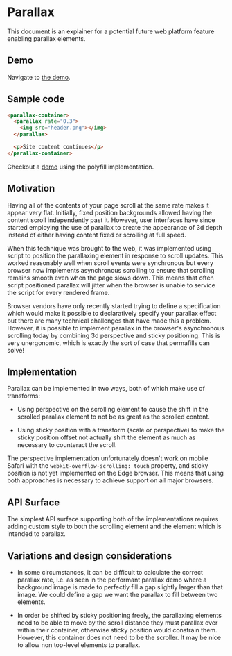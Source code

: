 # Parallax

This document is an explainer for a potential future web platform feature
enabling parallax elements.

## Demo

Navigate to [the demo](https://flackr.github.io/demo.html).

## Sample code

```html
<parallax-container>
  <parallax rate="0.3">
    <img src="header.png"></img>
  </parallax>

  <p>Site content continues</p>
</parallax-container>
```

Checkout a [demo](https://flackr.github.io/parallax/demo.html) using the
polyfill implementation.

## Motivation

Having all of the contents of your page scroll at the same rate makes it appear
very flat. Initially, fixed position backgrounds allowed having the content
scroll independently past it. However, user interfaces have since started
employing the use of parallax to create the appearance of 3d depth instead of
either having content fixed or scrolling at full speed.

When this technique was brought to the web, it was implemented using script
to position the parallaxing element in response to scroll updates. This worked
reasonably well when scroll events were synchronous but every browser now
implements asynchronous scrolling to ensure that scrolling remains smooth even
when the page slows down. This means that often script positioned parallax will
jitter when the browser is unable to service the script for every rendered
frame.

Browser vendors have only recently started trying to define a specification
which would make it possible to declaratively specify your parallax effect but
there are many technical challenges that have made this a problem. However, it
is possible to implement parallax in the browser's asynchronous scrolling today
by combining 3d perspective and sticky positioning. This is very unergonomic,
which is exactly the sort of case that permafills can solve!

## Implementation

Parallax can be implemented in two ways, both of which make use of transforms:

* Using perspective on the scrolling element to cause the shift in the scrolled
  parallax element to not be as great as the scrolled content.

* Using sticky position with a transform (scale or perspective) to make the
  sticky position offset not actually shift the element as much as necessary to
  counteract the scroll.

The perspective implementation unfortunately doesn't work on mobile Safari with
the `webkit-overflow-scrolling: touch` property, and sticky position is not yet
implemented on the Edge browser. This means that using both approaches is
necessary to achieve support on all major browsers.

## API Surface

The simplest API surface supporting both of the implementations requires adding
custom style to both the scrolling element and the element which is intended to
parallax.

## Variations and design considerations

* In some circumstances, it can be difficult to calculate the correct parallax
  rate, i.e. as seen in the performant parallax demo where a background image
  is made to perfectly fill a gap slightly larger than that image. We could
  define a gap we want the parallax to fill between two elements.

* In order be shifted by sticky positioning freely, the parallaxing elements
  need to be able to move by the scroll distance they must parallax over within
  their container, otherwise sticky position would constrain them. However,
  this container does not need to be the scroller. It may be nice to allow
  non top-level elements to parallax.
